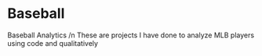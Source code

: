 # Baseball
Baseball Analytics /n
These are projects I have done to analyze MLB players using code and qualitatively
